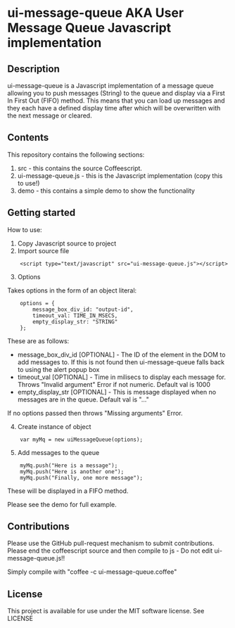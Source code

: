 # ui-message-queue AKA User Message Queue Javascript implementation

## Description

ui-message-queue is a Javascript implementation of a message queue allowing you to push messages (String) to the queue and display  via a First In First Out (FIFO) method. This means that you can load up messages and they each have a defined display time after which will be overwritten with the next message or cleared.

## Contents

This repository contains the following sections:

1. src - this contains the source Coffeescript.
2. ui-message-queue.js - this is the Javascript implementation (copy this to use!)
3. demo - this contains a simple demo to show the functionality

## Getting started

How to use:

1) Copy Javascript source to project
2) Import source file


```
	<script type="text/javascript" src="ui-message-queue.js"></script>
```



3) Options


Takes options in the form of an object literal:

```
    options = {
        message_box_div_id: "output-id",
        timeout_val: TIME_IN_MSECS,
        empty_display_str: "STRING"
    };
```

These are as follows:
* message_box_div_id [OPTIONAL] - The ID of the element in the DOM to add messages to. If this is not found then ui-message-queue falls back to using the alert popup box
* timeout_val [OPTIONAL] - Time in milisecs to display each message for. Throws "Invalid argument" Error if not numeric. Default val is 1000
* empty_display_str [OPTIONAL] - This is message displayed when no messages are in the queue. Default val is "..."

If no options passed then throws "Missing arguments" Error.


4) Create instance of object


```
    var myMq = new uiMessageQueue(options);
```


5) Add messages to the queue


```
    myMq.push("Here is a message");
    myMq.push("Here is another one");
    myMq.push("Finally, one more message");
```

These will be displayed in a FIFO method.

Please see the demo for full example.

## Contributions

Please use the GitHub pull-request mechanism to submit contributions.
Please end the coffeescript source and then compile to js - Do not edit ui-message-queue.js!!

Simply compile with "coffee -c ui-message-queue.coffee"

## License

This project is available for use under the MIT software license.
See LICENSE
